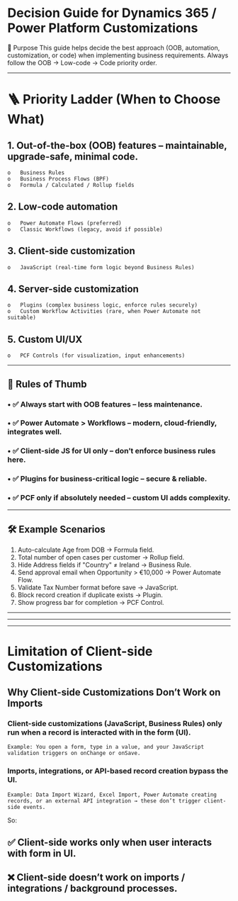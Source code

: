 # Decision Guide for Dynamics 365 / Power Platform Customizations
🎯 Purpose
This guide helps decide the best approach (OOB, automation, customization, or code) when implementing business requirements. Always follow the OOB → Low-code → Code priority order.
________________________________________
# 🪜 Priority Ladder (When to Choose What)
## 1.	Out-of-the-box (OOB) features – maintainable, upgrade-safe, minimal code.
    o	Business Rules
    o	Business Process Flows (BPF)
    o	Formula / Calculated / Rollup fields
## 2.	Low-code automation
    o	Power Automate Flows (preferred)
    o	Classic Workflows (legacy, avoid if possible)
## 3.	Client-side customization
    o	JavaScript (real-time form logic beyond Business Rules)
## 4.	Server-side customization
    o	Plugins (complex business logic, enforce rules securely)
    o	Custom Workflow Activities (rare, when Power Automate not suitable)
## 5.	Custom UI/UX
    o	PCF Controls (for visualization, input enhancements)
________________________________________
## 🚦 Rules of Thumb
### •	✅ Always start with OOB features – less maintenance.
### •	✅ Power Automate > Workflows – modern, cloud-friendly, integrates well.
### •	✅ Client-side JS for UI only – don’t enforce business rules here.
### •	✅ Plugins for business-critical logic – secure & reliable.
### •	✅ PCF only if absolutely needed – custom UI adds complexity.
________________________________________
## 🛠️ Example Scenarios
1.	Auto-calculate Age from DOB → Formula field.
2.	Total number of open cases per customer → Rollup field.
3.	Hide Address fields if "Country" ≠ Ireland → Business Rule.
4.	Send approval email when Opportunity > €10,000 → Power Automate Flow.
5.	Validate Tax Number format before save → JavaScript.
6.	Block record creation if duplicate exists → Plugin.
7.	Show progress bar for completion → PCF Control.

________________________________________
________________________________________
________________________________________
# Limitation of Client-side Customizations
## Why Client-side Customizations Don’t Work on Imports

### Client-side customizations (JavaScript, Business Rules) only run when a record is interacted with in the form (UI).

    Example: You open a form, type in a value, and your JavaScript validation triggers on onChange or onSave.

### Imports, integrations, or API-based record creation bypass the UI.

    Example: Data Import Wizard, Excel Import, Power Automate creating records, or an external API integration → these don’t trigger client-side events.

So:

## ✅ Client-side works only when user interacts with form in UI.

## ❌ Client-side doesn’t work on imports / integrations / background processes.


